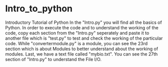 # Intro_to_python
 Introductory Tutorial of Python
In the "Intro.py" you will find all the basics of Python.
In order to execute the code and to understand the working of the code, copy each section from the "Intro.py" seperately and paste it to another file which is "test.py" to test and check the working of the particular code.
While "convertermodule.py" is a module, you can see the 23rd section which is about Modules to better understand about the working of modules.
Last, we have a text file called "mybio.txt". You can see the 27th section of "Intro.py" to understand the File I/O.